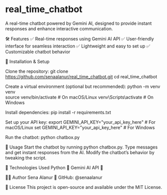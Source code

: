 # real_time_chatbot
A real-time chatbot powered by Gemini AI, designed to provide instant responses and enhance interactive communication.

🛠 Features
✅ Real-time responses using Gemini AI API
✅ User-friendly interface for seamless interaction
✅ Lightweight and easy to set up
✅ Customizable chatbot behavior

📌 Installation & Setup

Clone the repository:
git clone https://github.com/senaalanur/real_time_chatbot.git
cd real_time_chatbot

Create a virtual environment (optional but recommended):
python -m venv venv  
source venv/bin/activate  # On macOS/Linux
venv\Scripts\activate  # On Windows

Install dependencies:
pip install -r requirements.txt  

Set up your API key:
export GEMINI_API_KEY="your_api_key_here"  # For macOS/Linux
set GEMINI_API_KEY="your_api_key_here"  # For Windows

Run the chatbot:
python chatbox.py 

📜 Usage
Start the chatbot by running python chatbox.py.
Type messages and get instant responses from the AI.
Modify the chatbot’s behavior by tweaking the script.

📌 Technologies Used
Python 🐍
Gemini AI API 🤖

👨‍💻 Author
Sena Alanur
📌 GitHub: @senaalanur

📄 License
This project is open-source and available under the MIT License.

